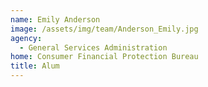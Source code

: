 ```yaml
---
name: Emily Anderson
image: /assets/img/team/Anderson_Emily.jpg
agency:
  - General Services Administration
home: Consumer Financial Protection Bureau
title: Alum
---
```

